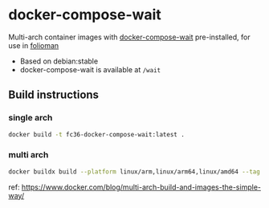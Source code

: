 # docker-compose-wait
Multi-arch container images with [docker-compose-wait](https://github.com/ufoscout/docker-compose-wait) pre-installed, for use in [folioman](https://github.com/codereverser/folioman)

- Based on debian:stable
- docker-compose-wait is available at `/wait` 


## Build instructions

### single arch

```bash
docker build -t fc36-docker-compose-wait:latest .
```

### multi arch

```bash
docker buildx build --platform linux/arm,linux/arm64,linux/amd64 --tag IMAGE_URL:IMAGE_TAG --push .
```

ref: https://www.docker.com/blog/multi-arch-build-and-images-the-simple-way/
